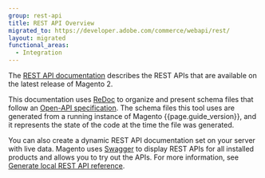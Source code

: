 ```yaml
---
group: rest-api
title: REST API Overview
migrated_to: https://developer.adobe.com/commerce/webapi/rest/
layout: migrated
functional_areas:
  - Integration
---
```


The [REST API documentation][] describes the REST APIs that are available on the latest release of Magento 2.

This documentation uses [ReDoc][] to organize and present schema files that follow an [Open-API specification][].
The schema files this tool uses are generated from a running instance of Magento {{page.guide_version}}, and
it represents the state of the code at the time the file was generated.

You can also create a dynamic REST API documentation set on your server with live data.
Magento uses [Swagger][] to display REST APIs for all installed products and allows you to try out the APIs.
For more information, see [Generate local REST API reference](generate-local.html).

[REST API documentation]: https://developer.adobe.com/commerce/webapi/rest/quick-reference/
[ReDoc]: https://github.com/Rebilly/ReDoc
[Open-API specification]: https://github.com/OAI/OpenAPI-Specification
[Swagger]: https://swagger.io/

